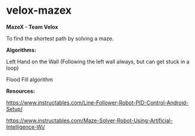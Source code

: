 # velox-mazex
**MazeX - Team Velox**

To find the shortest path by solving a maze. 

**Algorithms:**

Left Hand on the Wall (Following the left wall always, but can get stuck in a loop)

Flood Fill algorithm


**Resources:**

https://www.instructables.com/Line-Follower-Robot-PID-Control-Android-Setup/

https://www.instructables.com/Maze-Solver-Robot-Using-Artificial-Intelligence-Wi/
